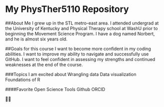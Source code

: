 # My PhysTher5110 Repository

##About Me 
I grew up in the STL metro-east area. I attended undergrad at the University of Kentucky and Physical Therapy school at WashU prior to beginning the Movement Science Program. I have a dog named Norbert, and he is almost six years old. 

##Goals for this course
I want to become more confident in my coding abilities. 
I want to improve my ability to navigate and successfully use GitHub.
I want to feel confident in assessing my strengths and continued weaknesses at the end of the course. 

###Topics I am excited about
Wrangling data
Data visualization
Foundations of R 

####Favorite Open Science Tools
Github
ORCID

🤯🤯

